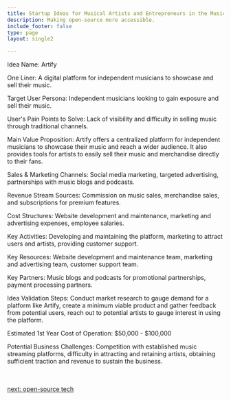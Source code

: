 ```yaml
---
title: Startup Ideas for Musical Artists and Entrepreneurs in the Music  Industry
description: Making open-source more accessible.
include_footer: false
type: page
layout: single2

---
```


<p>
Idea Name: Artify

One Liner: A digital platform for independent musicians to showcase and sell their music.

Target User Persona: Independent musicians looking to gain exposure and sell their music.

User's Pain Points to Solve: Lack of visibility and difficulty in selling music through traditional channels.

Main Value Proposition: Artify offers a centralized platform for independent musicians to showcase their music and reach a wider audience. It also provides tools for artists to easily sell their music and merchandise directly to their fans.

Sales & Marketing Channels: Social media marketing, targeted advertising, partnerships with music blogs and podcasts.

Revenue Stream Sources: Commission on music sales, merchandise sales, and subscriptions for premium features.

Cost Structures: Website development and maintenance, marketing and advertising expenses, employee salaries.

Key Activities: Developing and maintaining the platform, marketing to attract users and artists, providing customer support.

Key Resources: Website development and maintenance team, marketing and advertising team, customer support team.

Key Partners: Music blogs and podcasts for promotional partnerships, payment processing partners.

Idea Validation Steps: Conduct market research to gauge demand for a platform like Artify, create a minimum viable product and gather feedback from potential users, reach out to potential artists to gauge interest in using the platform.

Estimated 1st Year Cost of Operation: $50,000 - $100,000

Potential Business Challenges: Competition with established music streaming platforms, difficulty in attracting and retaining artists, obtaining sufficient traction and revenue to sustain the business.

<br>
<br>
<a href="https://workdojos.com/musicalartist/tech">next: open-source tech</a>
</p>
